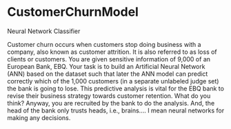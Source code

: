 # CustomerChurnModel

 Neural Network Classifier

Customer churn occurs when customers stop doing business with a company, also known as customer attrition. It is also referred to as loss of clients or customers. You are given sensitive information of 9,000 of an European Bank, EBQ. Your task is to build an Artificial Neural Network (ANN) based on the dataset such that later the ANN model can predict correctly which of the 1,000 customers (in a separate unlabeled judge set) the bank is going to lose. This predictive analysis is vital for the EBQ bank to revise their business strategy towards customer retention. What do you think? Anyway, you are recruited by the bank to do the analysis. And, the head of the bank only trusts heads, i.e., brains.... I mean neural networks for making any decisions.

